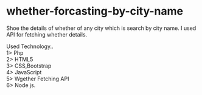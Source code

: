 # whether-forcasting-by-city-name
Shoe the details of whether of any city which is search by city name.
I used API for fetching whether details.


Used Technology..<br>
1> Php<br>
2> HTML5<br>
3> CSS,Bootstrap<br>
4> JavaScript<br>
5> Wgether Fetching API<br>
6> Node js.
